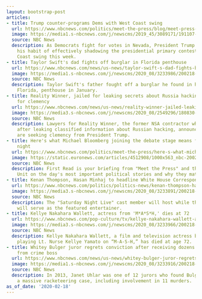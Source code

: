 ```yaml
---
layout: bootstrap-post
articles:
- title: Trump counter-programs Dems with West Coast swing
  url: https://www.nbcnews.com/politics/meet-the-press/blog/meet-press-blog-latest-news-analysis-data-driving-political-discussion-n988541/ncrd1137906
  image: https://media1.s-nbcnews.com/j/newscms/2019_45/3089171/191107-meet-the-press-liveblog-cs-129p_9a02b422cbd06ceb3b377ce04b8d0e08.nbcnews-fp-1200-630.jpg
  source: NBC News
  description: As Democrats fight for votes in Nevada, President Trump will continue
    his habit of effectively shadowing the presidential primary contest with a West
    Coast swing this week.
- title: Taylor Swift's dad fights off burglar in Florida penthouse
  url: https://www.nbcnews.com/news/us-news/taylor-swift-s-dad-fights-burglar-florida-penthouse-n1137886
  image: https://media1.s-nbcnews.com/j/newscms/2020_08/3233986/200218-terrence-brown-mc-cover-1322_930be95908a90d1472b823bbc8d77786.nbcnews-fp-1200-630.JPG
  source: NBC News
  description: Taylor Swift's father fought off a burglar he found in his St. Petersburg,
    Florida, penthouse in January.
- title: Reality Winner, jailed for leaking secrets about Russia hacking, asks Trump
    for clemency
  url: https://www.nbcnews.com/news/us-news/reality-winner-jailed-leaking-secrets-about-russia-hacking-asks-trump-n1137876
  image: https://media3.s-nbcnews.com/j/newscms/2020_08/2549296/180830-reality-winner-court-georgia-njs-0759_70f4e95028ea96d36480d88109164da3.nbcnews-fp-1200-630.jpg
  source: NBC News
  description: Lawyers for Reality Winner, the former NSA contractor who was jailed
    after leaking classified information about Russian hacking, announced Monday they
    are seeking clemency from President Trump.
- title: Here's what Michael Bloomberg joining the debate stage means for Wednesday
    night
  url: https://www.nbcnews.com/politics/meet-the-press/here-s-what-michael-bloomberg-joining-debate-stage-means-wednesday-n1137891
  image: https://static.euronews.com/articles/4512908/1000x563_nbc-200212-mike-bloomberg-cs-1023a_797df9b573e743552211c1b2c219e05c.jpg
  source: NBC News
  description: First Read is your briefing from "Meet the Press" and the NBC Political
    Unit on the day's most important political stories and why they matter.
- title: Kenan Thompson, Hasan Minhaj to headline White House Correspondents' Dinner
  url: https://www.nbcnews.com/politics/politics-news/kenan-thompson-hasan-minhaj-headline-white-house-correspondents-dinner-n1137866
  image: https://media3.s-nbcnews.com/j/newscms/2020_08/3233891/200218-kenan-thompson-hasan-minhaj-main-cover-cs-738a_d4ef248ee26f35887819b370461f7dfb.nbcnews-fp-1200-630.jpg
  source: NBC News
  description: The "Saturday Night Live" cast member will host while the 2017 headliner
    will serve as the featured entertainer.
- title: Kellye Nakahara Wallett, actress from 'M*A*S*H,' dies at 72
  url: https://www.nbcnews.com/pop-culture/tv/kellye-nakahara-wallett-actress-m-s-h-dies-72-n1137881
  image: https://media3.s-nbcnews.com/j/newscms/2020_08/3233966/200218-kellye-nakahara-cs-809a_26a91a4d706c21e55e07ae3b90a13379.nbcnews-fp-1200-630.jpg
  source: NBC News
  description: Kellye Nakahara Wallett, a film and television actress best known for
    playing Lt. Nurse Kellye Yamato on “M-A-S-H,” has died at age 72.
- title: Whitey Bulger juror regrets conviction after receiving dozens of letters
    from crime boss
  url: https://www.nbcnews.com/news/us-news/whitey-bulger-juror-regrets-conviction-after-receiving-dozens-letters-crime-n1137871
  image: https://media1.s-nbcnews.com/j/newscms/2020_08/3233916/200218-janet-uhlar-whitey-bulger-cs-752a_b76585817031fe90155027f94481d6cb.nbcnews-fp-1200-630.jpg
  source: NBC News
  description: In 2013, Janet Uhlar was one of 12 jurors who found Bulger guilty in
    a massive racketeering case, including involvement in 11 murders.
as_of_date: '2020-02-18'
---
```


